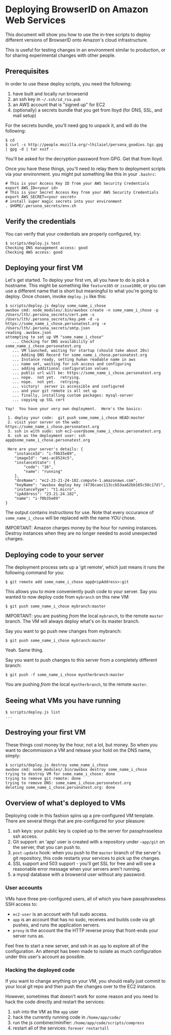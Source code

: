 <!-- This Source Code Form is subject to the terms of the Mozilla Public
   - License, v. 2.0. If a copy of the MPL was not distributed with this
   - file, You can obtain one at http://mozilla.org/MPL/2.0/. -->

# Deploying BrowserID on Amazon Web Services

This document will show you how to use the in-tree scripts to deploy
different versions of BrowserID onto Amazon's cloud infrastructure.

This is useful for testing changes in an environment similar to
production, or for sharing experimental changes with other people.

## Prerequisites

In order to use these deploy scripts, you need the following:

  1. have built and locally run browserid
  2. an ssh key in `~/.ssh/id_rsa.pub`
  3. an AWS account that is "signed up" for EC2
  4. (optionally) a secrets bundle that you get from lloyd (for DNS, SSL, and mail setup)

For the secrets bundle, you'll need gpg to unpack it, and will do
the following:

    $ cd
    $ curl -s http://people.mozilla.org/~lhilaiel/persona_goodies.tgz.gpg | gpg -d | tar xvzf -

You'll be asked for the decryption password from GPG.  Get that from
lloyd.

Once you have these things, you'll need to relay them to deployment
scripts via your environment.  you might put something like this
in your `.bashrc`:

    # This is your Access Key ID from your AWS Security Credentials
    export AWS_ID=<your id>
    # This is your Secret Access Key from your AWS Security Credentials
    export AWS_SECRET=<your secret>
    # install super magic secrets into your environment
    . $HOME/.persona_secrets/env.sh

## Verify the credentials

You can verify that your credentials are properly configured, try:

    $ scripts/deploy.js test
    Checking DNS management access: good
    Checking AWS access: good

## Deploying your first VM

Let's get started.  To deploy your first vm, all you have to do is pick a 
hostname.  This might be something like `feature385` or `issue1000`, or 
you can use a different name that is short but meaningful to what you're
going to deploy.  Once chosen, invoke `deploy.js` like this:

    $ scripts/deploy.js deploy some_name_i_chose
    awsbox cmd: node_modules/.bin/awsbox create -n some_name_i_chose -p /Users/lth/.persona_secrets/cert.pem -s /Users/lth/.persona_secrets/key.pem -d -u https://some_name_i_chose.personatest.org -x /Users/lth/.persona_secrets/smtp.json
    reading .awsbox.json
    attempting to set up VM "some_name_i_chose"
       ... Checking for DNS availability of some_name_i_chose.personatest.org
       ... VM launched, waiting for startup (should take about 20s)
       ... Adding DNS Record for some_name_i_chose.personatest.org
       ... Instance ready, setting human readable name in aws
       ... name set, waiting for ssh access and configuring
       ... adding additional configuration values
       ... public url will be: https://some_name_i_chose.personatest.org
       ... nope.  not yet.  retrying.
       ... nope.  not yet.  retrying.
       ... victory!  server is accessible and configured
       ... and your git remote is all set up
       ... finally, installing custom packages: mysql-server
       ... copying up SSL cert
    
    Yay!  You have your very own deployment.  Here's the basics:
    
     1. deploy your code:  git push some_name_i_chose HEAD:master
     2. visit your server on the web: https://some_name_i_chose.personatest.org
     3. ssh in with sudo: ssh ec2-user@some_name_i_chose.personatest.org
     4. ssh as the deployment user: ssh app@some_name_i_chose.personatest.org
    
     Here are your server's details: {
        "instanceId": "i-f0b35e89",
        "imageId": "ami-ac8524c5",
        "instanceState": {
            "code": "16",
            "name": "running"
        },
        "dnsName": "ec2-23-21-24-182.compute-1.amazonaws.com",
        "keyName": "awsbox deploy key (4736caec113ccb53aa62bb165c58c17d)",
        "instanceType": "t1.micro",
        "ipAddress": "23.21.24.182",
        "name": "i-f0b35e89"
    }

The output contains instructions for use.  Note that every occurance of 
`some_name_i_chose` will be replaced with the name *YOU* chose.

IMPORTANT: Amazon charges money by the hour for running instances.  Destroy
instances when they are no longer needed to avoid unexpected charges.

## Deploying code to your server

The deployment process sets up a 'git remote', which just means it runs
the following command for you:

    $ git remote add some_name_i_chose app@<ipAddress>:git

This allows you to more conveniently push code to your server.  Say 
you wanted to now deploy code from `mybranch` on this new VM:

    $ git push some_name_i_chose mybranch:master

IMPORTANT: you are pushing *from* the local `mybranch`, to the remote 
`master` branch.  The VM will always deploy what's on its master branch.

Say you want to go push new changes from mybranch:

    $ git push some_name_i_chose mybranch:master

Yeah.  Same thing.

Say you want to push changes to this server from a completely different
branch:

    $ git push -f some_name_i_chose myotherbranch:master

You are pushing *from* the local `myotherbranch`, to the remote `master`.

## Seeing what VMs you have running

    $ scripts/deploy.js list
    ...

## Destroying your first VM

These things cost money by the hour, not a lot, but money.  So when you want to
decommission a VM and release your hold on the DNS name, simply:

    $ scripts/deploy.js destroy some_name_i_chose
    awsbox cmd: node_modules/.bin/awsbox destroy some_name_i_chose
    trying to destroy VM for some_name_i_chose: done
    trying to remove git remote: done
    trying to remove DNS: some_name_i_chose.personatest.org
    deleting some_name_i_chose.personatest.org: done

## Overview of what's deployed to VMs

Deploying code in this fashion spins up a pre-configured VM template.
There are several things that are pre-configured for your pleasure:

  1. ssh keys: your public key is copied up to the server for passphraseless
     ssh access.
  2. Git support: an 'app' user is created with a repository under `~app/git`
     on the server, that you can push to.
  3. `post-update` hook: when you push to the `master` branch of the server's
     git repository, this code restarts your services to pick up the changes.
  4. SSL support and 503 support - you'll get SSL for free and will see
     a reasonable error message when your servers aren't running.
  5. a mysql database with a browserid user without any password.

### User accounts

VMs have three pre-configured users, all of which you have passphraseless SSH
access to:

  * `ec2-user` is an account with full sudo access.
  * `app` is an account that has no sudo, receives and builds code via git
    pushes, and runs the application servers.
  * `proxy` is the account the the HTTP reverse proxy that front-ends your server
    runs as.

Feel free to start a new server, and ssh in as `app` to explore all of the
configuration.  An attempt has been made to isolate as much configuration 
under this user's account as possible.

### Hacking the deployed code

If you want to change anything on your VM, you should really just commit to
your local git repo and then push the changes over to the EC2 instance.

However, sometimes that doesn't work for some reason and you need to hack
the code directly and restart the services:

  1. ssh into the VM as the `app` user
  2. hack the currently running code in `/home/app/code/`
  3. run the js combiner/minifier: `/home/app/code/scripts/compress`
  4. restart all of the services: `forever restartall`

